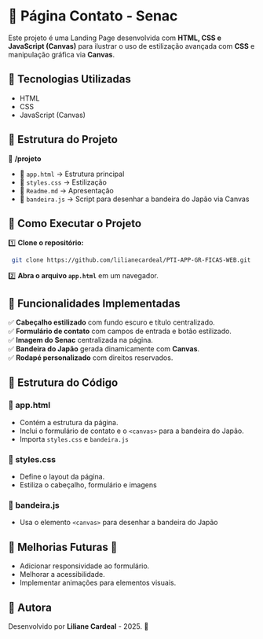 # 📌 Página Contato - Senac

Este projeto é uma Landing Page desenvolvida com **HTML, CSS e JavaScript (Canvas)** para ilustrar o uso de estilização avançada com **CSS** e manipulação gráfica via **Canvas**.

## 📌 Tecnologias Utilizadas

- HTML
- CSS
- JavaScript (Canvas)

## 📌 Estrutura do Projeto

📂 **/projeto**
  - 📄 `app.html` → Estrutura principal 
  - 🎨 `styles.css` → Estilização 
  - 🎨 `Readme.md` → Apresentação 
  - 🎨 `bandeira.js` → Script para desenhar a bandeira do Japão via Canvas

## 📌 Como Executar o Projeto

1️⃣ **Clone o repositório:**
```bash
 git clone https://github.com/lilianecardeal/PTI-APP-GR-FICAS-WEB.git
```

2️⃣ **Abra o arquivo `app.html`** em um navegador.

## 📌 Funcionalidades Implementadas

✅ **Cabeçalho estilizado** com fundo escuro e título centralizado.  
✅ **Formulário de contato** com campos de entrada e botão estilizado.  
✅ **Imagem do Senac** centralizada na página.  
✅ **Bandeira do Japão** gerada dinamicamente com **Canvas**.  
✅ **Rodapé personalizado** com direitos reservados.

## 📌 Estrutura do Código

### **📄 app.html**
- Contém a estrutura da página.
- Inclui o formulário de contato e o `<canvas>` para a bandeira do Japão.
- Importa `styles.css` e `bandeira.js`

### **🎨 styles.css**
- Define o layout da página.
- Estiliza o cabeçalho, formulário e imagens

### **🎨 bandeira.js**
- Usa o elemento `<canvas>` para desenhar a bandeira do Japão

## 📌 Melhorias Futuras 🚀
- Adicionar responsividade ao formulário.
- Melhorar a acessibilidade.
- Implementar animações para elementos visuais.

## 📌 Autora
Desenvolvido por **Liliane Cardeal** - 2025. 🚀
